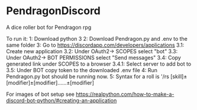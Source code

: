 # PendragonDiscord
A dice roller bot for Pendragon rpg

To run it:
1: Download python 3
2: Download Pendragon.py and .env to the same folder
3: Go to https://discordapp.com/developers/applications
  3.1: Create new application
  3.2: Under OAuth2-> SCOPES select "bot"
  3.3: Under OAuth2-> BOT PERMISSIONS select "Send messages"
  3.4: Copy generated link under SCOPES to a browser
    3.4.1: Select server to add bot to
  3.5: Under BOT copy token to the downloaded .env file
4: Run Pendragon.py bot should be running now.
5: Syntax for a roll is '/rs [skill]±[modifier]±[modifier]......±[modifier]

For images of bot setup see https://realpython.com/how-to-make-a-discord-bot-python/#creating-an-application
